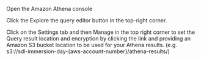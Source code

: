 Open the Amazon Athena console 

Click the Explore the query editor button in the top-right corner.

Click on the Settings tab and then Manage in the top right corner to set the Query result location and encryption by clicking the link and providing an Amazon S3 bucket location to be used for your Athena results. (e.g. s3://sdl-immersion-day-{aws-account-number}/athena-results/)

